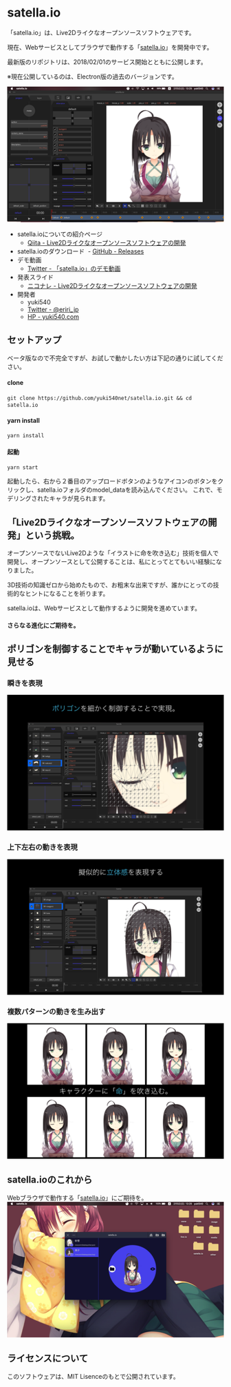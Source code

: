 # satella.io
「satella.io」は、Live2Dライクなオープンソースソフトウェアです。

現在、Webサービスとしてブラウザで動作する「[satella.io](http://satella.io)」を開発中です。

最新版のリポジトリは、2018/02/01のサービス開始とともに公開します。

※現在公開しているのは、Electron版の過去のバージョンです。

![preview1](sample/s1.png)

- satella.ioについての紹介ページ
  - [Qiita - Live2Dライクなオープンソースソフトウェアの開発](http://qiita.com/yuki540/items/87d4f960702672b829b8)
- satella.ioのダウンロード
  - [GitHub - Releases](https://github.com/yuki540net/satella.io/releases/tag/v0.0.1)
- デモ動画
  - [Twitter - 「satella.io」のデモ動画](https://twitter.com/eriri_jp/status/828140972429029376)
- 発表スライド
  - [ニコナレ - Live2Dライクなオープンソースソフトウェアの開発](http://niconare.nicovideo.jp/watch/kn2342)
- 開発者
  - yuki540
  - [Twitter - @eriri_jp](https://twitter.com/eriri_jp)
  - [HP - yuki540.com](http://yuki540.com)
  
## セットアップ
ベータ版なので不完全ですが、お試しで動かしたい方は下記の通りに試してください。

#### clone
```
git clone https://github.com/yuki540net/satella.io.git && cd satella.io
```

#### yarn install
```
yarn install
```

#### 起動
```
yarn start
```

起動したら、右から２番目のアップロードボタンのようなアイコンのボタンをクリックし、satella.ioフォルダのmodel_dataを読み込んでください。
これで、モデリングされたキャラが見られます。

## 「Live2Dライクなオープンソースソフトウェアの開発」という挑戦。

オープンソースでないLive2Dような「イラストに命を吹き込む」技術を個人で開発し、オープンソースとして公開することは、私にとってとてもいい経験になりました。

3D技術の知識ゼロから始めたもので、お粗末な出来ですが、誰かにとっての技術的なヒントになることを祈ります。

satella.ioは、Webサービスとして動作するように開発を進めています。

#### さらなる進化にご期待を。

## ポリゴンを制御することでキャラが動いているように見せる
### 瞬きを表現
![preview2](sample/s2.png)

### 上下左右の動きを表現
![preview3](sample/s3.png)

### 複数パターンの動きを生み出す
![preview4](sample/s4.png)

## satella.ioのこれから
Webブラウザで動作する「[satella.io](http://satella.io)」にご期待を。
![preview5](sample/s5.png)

## ライセンスについて
このソフトウェアは、MIT Lisenceのもとで公開されています。

